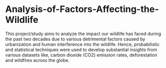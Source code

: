 # Analysis-of-Factors-Affecting-the-Wildlife
This project/study aims to analyze the impact our wildlife has faced during the past two decades due to various detrimental factors caused by urbanization and human interference into the wildlife. Hence, probabilistic and statistical techniques were used to develop substantial insights from various datasets like, carbon dioxide (CO2) emission rates, deforestation and wildfires across the globe.
